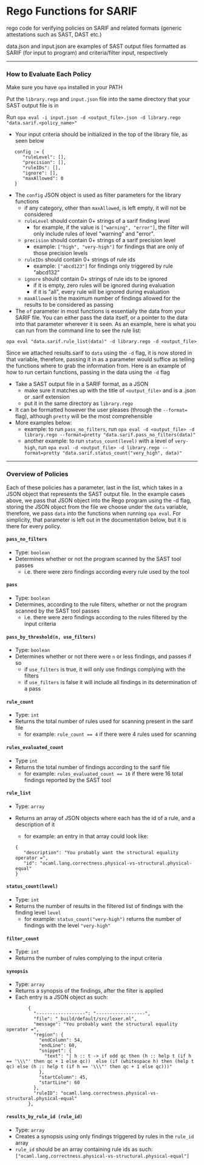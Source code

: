 # Rego Functions for SARIF

rego code for verifying policies on SARIF and related formats (generic attestations such as SAST, DAST etc.)

data.json and input.json are examples of SAST output files formatted as SARIF (for input to program) and criteria/filter input, respectively

---
### How to Evaluate Each Policy

Make sure you have `opa` installed in your PATH

Put the `library.rego` and `input.json` file into the same directory that your SAST output file is in

Run `opa eval -i input.json -d <output_file>.json -d library.rego "data.sarif.<policy_name>"`

- Your input criteria should be initialized in the top of the library file, as seen below

```
   config := {
      "ruleLevel": [],
      "precision": [],
      "ruleIDs": [],
      "ignore": [],
      "maxAllowed": 0
   }
```

- The `config` JSON object is used as filter parameters for the library functions
   - if any category, other than `maxAllowed`, is left empty, it will not be considered
   - `ruleLevel` should contain 0+ strings of a sarif finding level
      - for example, if the value is `["warning", "error"]`, the filter will only include rules of level "warning" and "error".
   - `precision` should contain 0+ strings of a sarif precision level
      - example: `["high", "very-high"]` for findings that are only of those precision levels
   - `ruleIDs` should contain 0+ strings of rule ids
      - example: `["abcd123"]` for findings only triggered by rule "abcd132"
   - `ignore` should contain 0+ strings of rule ids to be ignored
      - if it is empty, zero rules will be ignored during evaluation
      - if it is "all", every rule will be ignored during evaluation
   - `maxAllowed` is the maximum number of findings allowed for the results to be considered as passing
- The `of` parameter in most functions is essentially the data from your SARIF file. You can either pass the data itself, or a pointer to the data into that parameter wherever it is seen. As an example, here is what you can run from the command line to see the rule list:
```
opa eval "data.sarif.rule_list(data)" -d library.rego -d <output_file>
```
Since we attached results.sarif to `data` using the `-d` flag, it is now stored in that variable, therefore, passing it in as a parameter would suffice as telling the functions where to grab the information from. Here is an example of how to run certain functions, passing in the data using the `-d` flag
- Take a SAST output file in a SARIF format, as a JSON
   - make sure it matches up with the title of `<output_file>` and is a .json or .sarif extension
   - put it in the same directory as `library.rego`
- It can be formatted however the user pleases (through  the  `--format=` flag), although `pretty` will be the most comprehensible
- More examples below:
   - example: to run `pass_no_filters`, run `opa eval -d <output_file> -d library.rego --format=pretty "data.sarif.pass_no_filters(data)"`
   - another example: to run `status_count(level)` with a level of `very-high`, run `opa eval -d <output_file> -d library.rego --format=pretty "data.sarif.status_count("very_high", data)"`

---

### Overview of Policies

Each of these policies has a parameter, last in the list, which takes in a JSON object that represents the SAST output file. In the example cases above, we pass that JSON object into the Rego program using the -d flag, storing the JSON object from the file we choose under the `data` variable, therefore, we pass `data` into the functions when running `opa eval`. For simplicity, that parameter is left out in the documentation below, but it is there for every policy.

#### `pass_no_filters`

- Type: `boolean`
- Determines whether or not the program scanned by the SAST tool passes
   - i.e. there were zero findings according every rule used by the tool

#### `pass`

- Type: `boolean`
- Determines, according to the rule filters, whether or not the program scanned by the SAST tool passes
   - i.e. there were zero findings according to the rules filtered by the input criteria

#### `pass_by_threshold(n, use_filters)`

- Type: `boolean`
- Determines whether or not there were `n` or less findings, and passes if so
   - if `use_filters` is true, it will only use findings complying with the filters
   - if `use_filters` is false it will include all findings in its determination of a pass

#### `rule_count`

- Type: `int`
- Returns the total number of rules used for scanning present in the sarif file
   - for example: `rule_count == 4` if there were 4 rules used for scanning

#### `rules_evaluated_count`

- Type `int`
- Returns the total number of findings according to the sarif file
   - for example: `rules_evaluated_count == 16` if there were 16 total findings reported by the SAST tool

#### `rule_list`

- Type: `array`
- Returns an array of JSON objects where each has the id of a rule, and a description of it
   - for example: an entry in that array could look like:

   ```
   {
      "description": "You probably want the structural equality operator =",
      "id": "ocaml.lang.correctness.physical-vs-structural.physical-equal"
   }
   ```

#### `status_count(level)`

- Type: `int`
- Returns the number of results in the filtered list of findings with the finding level `level`
   - for example: `status_count("very-high")` returns the number of findings with the level `"very-high"`

#### `filter_count`

- Type: `int`
- Returns the number of rules complying to the input criteria

#### `synopsis`

- Type: `array`
- Returns a synopsis of the findings, after the filter is applied
- Each entry is a JSON object as such:

```
        {
          "------------------": "------------------",
          "file": "_build/default/src/lexer.ml",
          "message": "You probably want the structural equality operator =",
          "region": {
            "endColumn": 54,
            "endLine": 60,
            "snippet": {
              "text": "| h :: t -> if odd qc then (h :: help t (if h == '\\\"' then qc + 1 else qc))  else (if (whitespace h) then (help t qc) else (h :: help t (if h == '\\\"' then qc + 1 else qc)))"
            },
            "startColumn": 45,
            "startLine": 60
          },
          "ruleID": "ocaml.lang.correctness.physical-vs-structural.physical-equal"
        },
```

#### `results_by_rule_id (rule_id)`

- Type: `array`
- Creates a synopsis using only findings triggered by rules in the `rule_id` array
- `rule_id` should be an array containing rule ids as such: `["ocaml.lang.correctness.physical-vs-structural.physical-equal"]`
